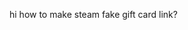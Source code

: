 hi how to make steam fake gift card link?
<!---
Suletto/Suletto is a ✨ special ✨ repository because its `README.md` (this file) appears on your GitHub profile.
You can click the Preview link to take a look at your changes.
--->
